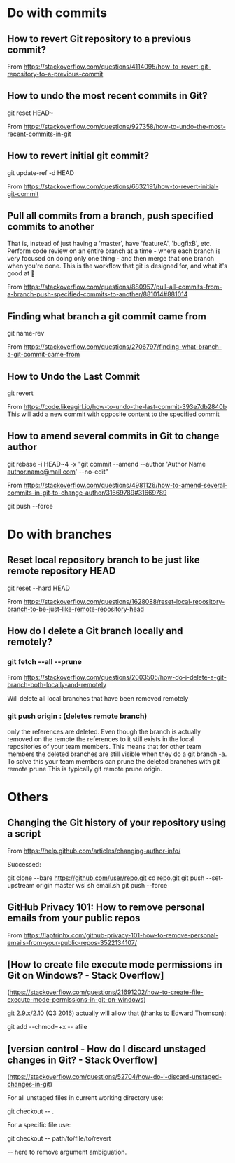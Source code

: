 # Do with commits

## How to revert Git repository to a previous commit?

From <https://stackoverflow.com/questions/4114095/how-to-revert-git-repository-to-a-previous-commit> 


## How to undo the most recent commits in Git?

git reset HEAD~

From <https://stackoverflow.com/questions/927358/how-to-undo-the-most-recent-commits-in-git> 


## How to revert initial git commit?

git update-ref -d HEAD

From <https://stackoverflow.com/questions/6632191/how-to-revert-initial-git-commit> 



## Pull all commits from a branch, push specified commits to another

That is, instead of just having a 'master', have 'featureA', 'bugfixB', etc. Perform code review on an entire branch at a time - where each branch is very focused on doing only one thing - and then merge that one branch when you're done. This is the workflow that git is designed for, and what it's good at :slightly_smiling_face:

From <https://stackoverflow.com/questions/880957/pull-all-commits-from-a-branch-push-specified-commits-to-another/881014#881014> 



## Finding what branch a git commit came from

git name-rev <SHA>

From <https://stackoverflow.com/questions/2706797/finding-what-branch-a-git-commit-came-from> 


## How to Undo the Last Commit

git revert <commit hash>

From <https://code.likeagirl.io/how-to-undo-the-last-commit-393e7db2840b> 
	This will add a new commit with opposite content to the specified commit

## How to amend several commits in Git to change author

git rebase -i HEAD~4 -x "git commit --amend --author 'Author Name <author.name@mail.com>' --no-edit"

From <https://stackoverflow.com/questions/4981126/how-to-amend-several-commits-in-git-to-change-author/31669789#31669789> 

git push --force







# Do with branches

## Reset local repository branch to be just like remote repository HEAD

git reset --hard HEAD

From <https://stackoverflow.com/questions/1628088/reset-local-repository-branch-to-be-just-like-remote-repository-head> 


## How do I delete a Git branch locally and remotely?

### git fetch --all --prune

From <https://stackoverflow.com/questions/2003505/how-do-i-delete-a-git-branch-both-locally-and-remotely> 

Will delete all local branches that have been removed remotely

### git push origin :<branchname> (deletes remote branch)
only the references are deleted. Even though the branch is actually removed on the remote the references to it still exists in the local repositories of your team members. This means that for other team members the deleted branches are still visible when they do a git branch -a.
To solve this your team members can prune the deleted branches with
git remote prune <repository>
This is typically git remote prune origin.




# Others

## Changing the Git history of your repository using a script

From <https://help.github.com/articles/changing-author-info/> 

Successed:

git clone --bare https://github.com/user/repo.git
cd repo.git
git push --set-upstream origin master
wsl sh email.sh
git push --force


## GitHub Privacy 101: How to remove personal emails from your public repos

From <https://laptrinhx.com/github-privacy-101-how-to-remove-personal-emails-from-your-public-repos-3522134107/> 


## [How to create file execute mode permissions in Git on Windows? - Stack Overflow]

(https://stackoverflow.com/questions/21691202/how-to-create-file-execute-mode-permissions-in-git-on-windows)

git 2.9.x/2.10 (Q3 2016) actually will allow that (thanks to Edward Thomson):

git add --chmod=+x -- afile


## [version control - How do I discard unstaged changes in Git? - Stack Overflow]

(https://stackoverflow.com/questions/52704/how-do-i-discard-unstaged-changes-in-git)

For all unstaged files in current working directory use:

git checkout -- .

For a specific file use:

git checkout -- path/to/file/to/revert

-- here to remove argument ambiguation.